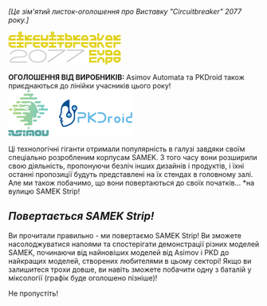 *[Це зім'ятий листок-оголошення про Виставку "Circuitbreaker" 2077 року.]* 

![Circuitbreaker Expo](/resources/lore/circuitbreaker.png)

**ОГОЛОШЕННЯ ВІД ВИРОБНИКІВ:** Asimov Automata та PKDroid також приєднаються до лінійки учасників цього року!
![Asimov and PKD](/resources/lore/asimovpkd.png)

Ці технологічні гіганти отримали популярність в галузі завдяки своїм спеціально розробленим корпусам SAMEK. З того часу вони розширили свою діяльність, пропонуючи безліч інших дизайнів і продуктів, і їхні останні пропозиції будуть представлені на їх стендах в головному залі. Але ми також побачимо, що вони повертаються до своїх початків... *на вулицю SAMEK Strip!

## ***Повертається SAMEK Strip!***
Ви прочитали правильно - ми повертаємо SAMEK Strip! Ви зможете насолоджуватися напоями та спостерігати демонстрації різних моделей SAMEK, починаючи від найновіших моделей від Asimov і PKD до найкращих моделей, створених любителями в цьому секторі! Якщо ви залишитеся трохи довше, ви навіть зможете побачити одну з баталій у міксології (графік буде оголошено пізніше)!

Не пропустіть!
